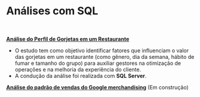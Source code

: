 # Análises com SQL

<br>

**[Análise do Perfil de Gorjetas em um Restaurante](https://github.com/renanrib12/Projetos_Analises-Dados/tree/main/Projetos/Projeto%201)**

* O estudo tem como objetivo identificar fatores que influenciam o valor das gorjetas em um restaurante (como gênero, dia da semana, hábito de fumar e tamanho do grupo) para auxiliar gestores na otimização de operações e na melhoria da experiência do cliente.
* A condução da análise foi realizada com **SQL Server**.

**[Análise do padrão de vendas do Google merchandising](https://github.com/renanrib12/Projetos_Analises-Dados/blob/main/Projetos/Projeto%202/readme.md)** (Em construção)
